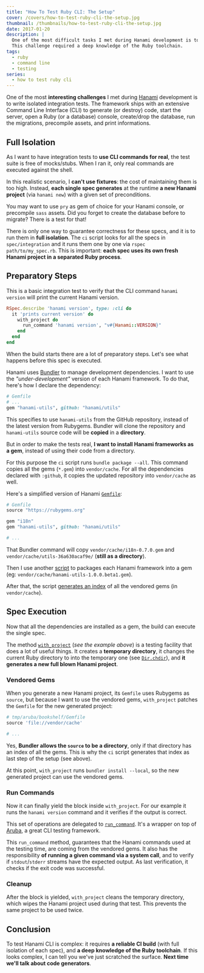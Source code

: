 ```yaml
---
title: "How To Test Ruby CLI: The Setup"
cover: /covers/how-to-test-ruby-cli-the-setup.jpg
thumbnail: /thumbnails/how-to-test-ruby-cli-the-setup.jpg
date: 2017-01-20
description: |
  One of the most difficult tasks I met during Hanami development is to write integration tests for the Command Line Interface (CLI).
  This challenge required a deep knowledge of the Ruby toolchain.
tags:
  - ruby
  - command line
  - testing
series:
  - how to test ruby cli
---
```


One of the most **interesting challenges** I met during [Hanami](http://hanamirb.org) development is to write isolated integration tests.
The framework ships with an extensive Command Line Interface (CLI) to generate (or destroy) code, start the server, open a Ruby (or a database) console, create/drop the database, run the migrations, precompile assets, and print informations.

## Full Isolation

As I want to have integration tests to **use CLI commands for real**, the test suite is free of mocks/stubs.
When I ran it, only real commands are executed against the shell.

In this realistic scenario, I **can't use fixtures**: the cost of maintaining them is too high.
Instead, **each single spec generates** at the runtime **a new Hanami project** (via `hanami new`) with a given set of preconditions.

You may want to use `pry` as gem of choice for your Hanami console, or precompile `sass` assets.
Did you forget to create the database before to migrate?
There is a test for that!

There is only one way to guarantee correctness for these specs, and it is to run them in **full isolation**.
The `ci` script looks for all the specs in `spec/integration` and it runs them one by one via `rspec path/to/my_spec.rb`.
This is important: **each spec uses its own fresh Hanami project in a separated Ruby process**.

## Preparatory Steps

This is a basic integration test to verify that the CLI command `hanami version` will print the current Hanami version.

```ruby
RSpec.describe 'hanami version', type: :cli do
  it 'prints current version' do
    with_project do
      run_command 'hanami version', "v#{Hanami::VERSION}"
    end
  end
end
```

When the build starts there are a lot of preparatory steps.
Let's see what happens before this spec is executed.

Hanami uses [Bundler](http://bundler.io) to manage development dependencies.
I want to use the _"under-development"_ version of each Hanami framework.
To do that, here's how I declare the dependency:

```ruby
# Gemfile
# ...
gem "hanami-utils", github: "hanami/utils"
```

This specifies to use `hanami-utils` from the GitHub repository, instead of the latest version from Rubygems.
Bundler will clone the repository and `hanami-utils` source code will be **copied** in a **directory**.

But in order to make the tests real, **I want to install Hanami frameworks as a gem**, instead of using their code from a directory.

For this purpose the `ci` script runs `bundle package --all`.
This command copies all the gems (`*.gem`) into `vendor/cache`.
For all the dependencies declared with `:github`, it copies the updated repository into `vendor/cache` as well.

Here's a simplified version of Hanami [`Gemfile`](https://github.com/hanami/hanami/blob/master/Gemfile):

```ruby
# Gemfile
source "https://rubygems.org"

gem "i18n"
gem "hanami-utils", github: "hanami/utils"

# ...
```

That Bundler command will copy `vendor/cache/i18n-0.7.0.gem` and `vendor/cache/utils-36a630acaf9e/` (**still as a directory**).

Then I use another [script](https://github.com/hanami/hanami/blob/master/script/setup#L17) to packages each Hanami framework into a gem (eg: `vendor/cache/hanami-utils-1.0.0.beta1.gem`).

After that, the script [generates an index](http://guides.rubygems.org/command-reference/#gem-generate_index) of all the vendored gems (in `vendor/cache`).

## Spec Execution

Now that all the dependencies are installed as a gem, the build can execute the single spec.

The method [`with_project`](https://github.com/hanami/hanami/blob/master/spec/support/with_project.rb#L13) (_see the example above_) is a testing facility that does a lot of useful things.
It creates a **temporary directory**, it changes the current Ruby directory to into the temporary one (see [`Dir.chdir`](https://ruby-doc.org/core/Dir.html#method-c-chdir)), and **it generates a new full blown Hanami project**.

### Vendored Gems

When you generate a new Hanami project, its `Gemfile` uses Rubygems as `source`, but because I want to use the vendored gems, `with_project` patches the `Gemfile` for the new generated project:

```ruby
# tmp/aruba/bookshelf/Gemfile
source 'file://vendor/cache'

# ...
```

Yes, **Bundler allows the `source` to be a directory**, only if that directory has an index of all the gems.
This is why the `ci` script generates that index as last step of the setup (see above).

At this point, `with_project` runs `bundler install --local`, so the new generated project can use the vendored gems.

### Run Commands

Now it can finally yield the block inside `with_project`.
For our example it runs the `hanami version` command and it verifies if the output is correct.

This set of operations are delegated to [`run_command`](https://github.com/hanami/hanami/blob/master/spec/support/cli.rb#L19).
It's a wrapper on top of [Aruba](https://github.com/cucumber/aruba), a great CLI testing framework.

This `run_command` method, guarantees that the Hanami commands used at the testing time, are coming from the vendored gems.
It also has the responsibility **of running a given command via a system call**, and to verify if `stdout`/`stderr` streams have the expected output.
As last verification, it checks if the exit code was successful.

### Cleanup

After the block is yielded, `with_project` cleans the temporary directory, which wipes the Hanami project used during that test.
This prevents the same project to be used twice.

## Conclusion

To test Hanami CLI is complex: it requires **a reliable CI build** (with full isolation of each spec), and **a deep knowledge of the Ruby toolchain**.
If this looks complex, I can tell you we've just scratched the surface.
**Next time we'll talk about code generators**.
